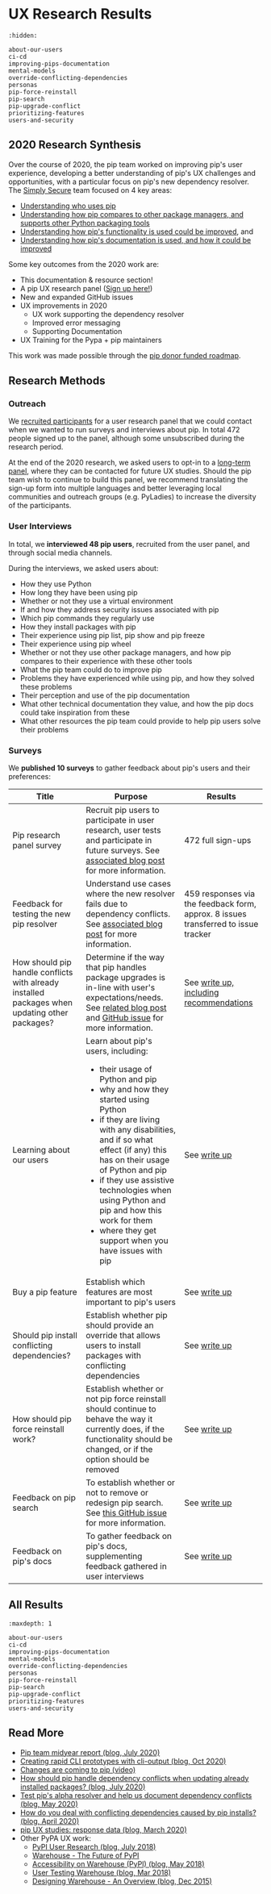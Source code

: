# UX Research Results

```{toctree}
:hidden:

about-our-users
ci-cd
improving-pips-documentation
mental-models
override-conflicting-dependencies
personas
pip-force-reinstall
pip-search
pip-upgrade-conflict
prioritizing-features
users-and-security
```

## <a name="2020-research"></a>2020 Research Synthesis

Over the course of 2020, the pip team worked on improving pip's user experience, developing a better understanding of pip's UX challenges and opportunities, with a particular focus on pip's new dependency resolver. The [Simply Secure](https://simplysecure.org/) team focused on 4 key areas:

- [Understanding who uses pip](https://github.com/pypa/pip/issues/8518)
- [Understanding how pip compares to other package managers, and supports other Python packaging tools](https://github.com/pypa/pip/issues/8515)
- [Understanding how pip's functionality is used could be improved](https://github.com/pypa/pip/issues/8516), and
- [Understanding how pip's documentation is used, and how it could be improved](https://github.com/pypa/pip/issues/8517)

Some key outcomes from the 2020 work are:

- This documentation & resource section!
- A pip UX research panel ([Sign up here!](https://mail.python.org/mailman3/lists/pip-ux-studies.python.org/))
- New and expanded GitHub issues
- UX improvements in 2020
  - UX work supporting the dependency resolver
  - Improved error messaging
  - Supporting Documentation
- UX Training for the Pypa + pip maintainers

This work was made possible through the [pip donor funded roadmap](https://wiki.python.org/psf/Pip2020DonorFundedRoadmap).

## Research Methods

### Outreach

We [recruited participants](https://www.ei8fdb.org/thoughts/2020/03/pip-ux-study-recruitment/) for a user research panel that we could contact when we wanted to run surveys and interviews about pip. In total 472 people signed up to the panel, although some unsubscribed during the research period.

At the end of the 2020 research, we asked users to opt-in to a [long-term panel](https://mail.python.org/mailman3/lists/pip-ux-studies.python.org/), where they can be contacted for future UX studies. Should the pip team wish to continue to build this panel, we recommend translating the sign-up form into multiple languages and better leveraging local communities and outreach groups (e.g. PyLadies) to increase the diversity of the participants.

### User Interviews

In total, we **interviewed 48 pip users**, recruited from the user panel, and through social media channels.

During the interviews, we asked users about:

- How they use Python
- How long they have been using pip
- Whether or not they use a virtual environment
- If and how they address security issues associated with pip
- Which pip commands they regularly use
- How they install packages with pip
- Their experience using pip list, pip show and pip freeze
- Their experience using pip wheel
- Whether or not they use other package managers, and how pip compares to their experience with these other tools
- What the pip team could do to improve pip
- Problems they have experienced while using pip, and how they solved these problems
- Their perception and use of the pip documentation
- What other technical documentation they value, and how the pip docs could take inspiration from these
- What other resources the pip team could provide to help pip users solve their problems

### <a name="survey-results"></a>Surveys

We **published 10 surveys** to gather feedback about pip's users and their preferences:

<div class="wy-table-responsive">
  <table class="colwidths-auto docutils">
    <thead>
      <tr>
      <th>Title</th>
      <th>Purpose</th>
      <th>Results</th>
      </tr>
    </thead>
    <tbody>
      <tr>
        <td>
          Pip research panel survey
        </td>
        <td>
          Recruit pip users to participate in user research, user tests and participate in future surveys. See <a href="https://bit.ly/pip-ux-studies">associated blog post</a> for more information.
        </td>
        <td>
          472 full sign-ups
        </td>
      </tr>
      <tr>
        <td>
          Feedback for testing the new pip resolver
        </td>
        <td>
          Understand use cases where the new resolver fails due to dependency conflicts. See <a href="https://bit.ly/pip-ux-test-the-new-resolver">associated blog post</a> for more information.
        </td>
        <td>
          459 responses via the feedback form, approx. 8 issues transferred to issue tracker
        </td>
      </tr>
      <tr>
        <td>
          How should pip handle conflicts with already installed packages when updating other packages?
        </td>
        <td>
          Determine if the way that pip handles package upgrades is in-line with user's expectations/needs. See <a href="https://www.ei8fdb.org/thoughts/2020/07/how-should-pip-handle-conflicts-when-updating-already-installed-packages/">related blog post</a> and <a href="https://github.com/pypa/pip/issues/7744">GitHub issue</a> for more information.
        </td>
        <td>
          See <a href="pip-upgrade-conflict">write up, including recommendations</a>
        </td>
      </tr>
      <tr>
        <td>
          Learning about our users
        </td>
        <td>
          Learn about pip's users, including:
          <ul>
            <li>their usage of Python and pip</li>
            <li>why and how they started using Python</li>
            <li>if they are living with any disabilities, and if so what effect (if any) this has on their usage of Python and pip</li>
            <li>if they use assistive technologies when using Python and pip and how this work for them</li>
            <li>where they get support when you have issues with pip</li>
          </ul>
        </td>
        <td>
          See <a href="about-our-users">write up</a>
        </td>
      </tr>
      <tr>
        <td>
          Buy a pip feature
        </td>
        <td>
          Establish which features are most important to pip's users
        </td>
        <td>
          See <a href="prioritizing-features">write up</a>
        </td>
      </tr>
      <tr>
        <td>
          Should pip install conflicting dependencies?
        </td>
        <td>
          Establish whether pip should provide an override that allows users to install packages with conflicting dependencies
        </td>
        <td>
          See <a href="override-conflicting-dependencies">write up</a>
        </td>
      </tr>
      <tr>
        <td>
          How should pip force reinstall work?
        </td>
        <td>
          Establish whether or not pip force reinstall should continue to behave the way it currently does, if the functionality should be changed, or if the option should be removed
        </td>
        <td>
          See <a href="pip-force-reinstall">write up</a>
        </td>
      </tr>
      <tr>
        <td>
          Feedback on pip search
        </td>
        <td>
          To establish whether or not to remove or redesign pip search. See <a href="https://github.com/pypa/pip/issues/5216">this GitHub issue</a> for more information.
        </td>
        <td>
          See <a href="pip-search">write up</a>
        </td>
      </tr>
      <tr>
        <td>
          Feedback on pip's docs
        </td>
        <td>
          To gather feedback on pip's docs, supplementing feedback gathered in user interviews
        </td>
        <td>
          See <a href="improving-pips-documentation">write up</a>
        </td>
      </tr>
    </tbody>
  </table>
</div>

## All Results

```{toctree}
:maxdepth: 1

about-our-users
ci-cd
improving-pips-documentation
mental-models
override-conflicting-dependencies
personas
pip-force-reinstall
pip-search
pip-upgrade-conflict
prioritizing-features
users-and-security
```

## Read More

- [Pip team midyear report (blog, July 2020)](https://pyfound.blogspot.com/2020/07/pip-team-midyear-report.html)
- [Creating rapid CLI prototypes with cli-output (blog, Oct 2020)](https://www.ei8fdb.org/thoughts/2020/10/prototyping-command-line-interfaces-with-cli-output/)
- [Changes are coming to pip (video)](https://www.youtube.com/watch?v=B4GQCBBsuNU)
- [How should pip handle dependency conflicts when updating already installed packages? (blog, July 2020)](https://www.ei8fdb.org/thoughts/2020/07/how-should-pip-handle-conflicts-when-updating-already-installed-packages/)
- [Test pip's alpha resolver and help us document dependency conflicts (blog, May 2020)](https://www.ei8fdb.org/thoughts/2020/05/test-pips-alpha-resolver-and-help-us-document-dependency-conflicts/)
- [How do you deal with conflicting dependencies caused by pip installs? (blog, April 2020)](https://www.ei8fdb.org/thoughts/2020/04/how-do-you-deal-with-conflicting-dependencies-caused-by-pip-installs/)
- [pip UX studies: response data (blog, March 2020)](https://www.ei8fdb.org/thoughts/2020/03/pip-ux-studies-response-data/)
- Other PyPA UX work:
  - [PyPI User Research (blog, July 2018)](https://whoisnicoleharris.com/2018/07/22/pypi-user-research.html)
  - [Warehouse - The Future of PyPI](https://whoisnicoleharris.com/warehouse/)
  - [Accessibility on Warehouse (PyPI) (blog, May 2018)](https://whoisnicoleharris.com/2018/05/17/warehouse-accessibility.html)
  - [User Testing Warehouse (blog, Mar 2018)](https://whoisnicoleharris.com/2018/03/13/user-testing-warehouse.html)
  - [Designing Warehouse - An Overview (blog, Dec 2015)](https://whoisnicoleharris.com/2015/12/31/designing-warehouse-an-overview.html)
